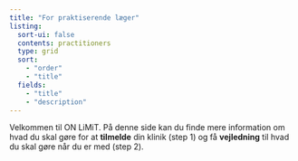 ```yaml
---
title: "For praktiserende læger"
listing:
  sort-ui: false
  contents: practitioners
  type: grid
  sort: 
    - "order"
    - "title"
  fields: 
    - "title"
    - "description"
---
```



Velkommen til ON LiMiT. På denne side kan du finde mere information om
hvad du skal gøre for at **tilmelde** din klinik (step 1) og få
**vejledning** til hvad du skal gøre når du er med (step 2).
